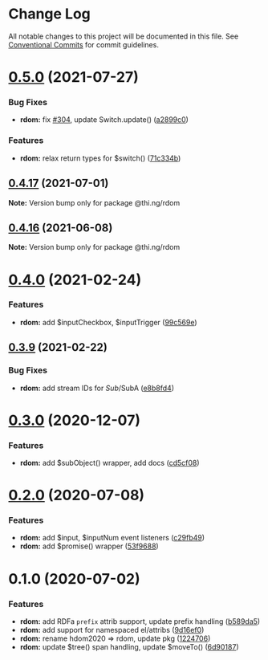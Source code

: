 # Change Log

All notable changes to this project will be documented in this file.
See [Conventional Commits](https://conventionalcommits.org) for commit guidelines.

# [0.5.0](https://github.com/thi-ng/umbrella/compare/@thi.ng/rdom@0.4.17...@thi.ng/rdom@0.5.0) (2021-07-27)


### Bug Fixes

* **rdom:** fix [#304](https://github.com/thi-ng/umbrella/issues/304), update Switch.update() ([a2899c0](https://github.com/thi-ng/umbrella/commit/a2899c09b62458edd75dd785b64db0519b85eb6d))


### Features

* **rdom:** relax return types for $switch() ([71c334b](https://github.com/thi-ng/umbrella/commit/71c334bfc5715e58296750e9d118927dce53406a))





## [0.4.17](https://github.com/thi-ng/umbrella/compare/@thi.ng/rdom@0.4.16...@thi.ng/rdom@0.4.17) (2021-07-01)

**Note:** Version bump only for package @thi.ng/rdom





## [0.4.16](https://github.com/thi-ng/umbrella/compare/@thi.ng/rdom@0.4.15...@thi.ng/rdom@0.4.16) (2021-06-08)

**Note:** Version bump only for package @thi.ng/rdom





# [0.4.0](https://github.com/thi-ng/umbrella/compare/@thi.ng/rdom@0.3.9...@thi.ng/rdom@0.4.0) (2021-02-24)


### Features

* **rdom:** add $inputCheckbox, $inputTrigger ([99c569e](https://github.com/thi-ng/umbrella/commit/99c569e629018d679bae0f9d07fbde8ddd4f16cc))





## [0.3.9](https://github.com/thi-ng/umbrella/compare/@thi.ng/rdom@0.3.8...@thi.ng/rdom@0.3.9) (2021-02-22)


### Bug Fixes

* **rdom:** add stream IDs for $Sub/$SubA ([e8b8fd4](https://github.com/thi-ng/umbrella/commit/e8b8fd4785f9836f0270bbc01dc216c2c87d2e8d))





# [0.3.0](https://github.com/thi-ng/umbrella/compare/@thi.ng/rdom@0.2.16...@thi.ng/rdom@0.3.0) (2020-12-07)


### Features

* **rdom:** add $subObject() wrapper, add docs ([cd5cf08](https://github.com/thi-ng/umbrella/commit/cd5cf08d6ae0ffb5ff8a89a19918a563fb889cbd))





# [0.2.0](https://github.com/thi-ng/umbrella/compare/@thi.ng/rdom@0.1.2...@thi.ng/rdom@0.2.0) (2020-07-08)


### Features

* **rdom:** add $input, $inputNum event listeners ([c29fb49](https://github.com/thi-ng/umbrella/commit/c29fb49824429ba1175deca30fbfe693d6fd689d))
* **rdom:** add $promise() wrapper ([53f9688](https://github.com/thi-ng/umbrella/commit/53f96881094603b885a409b8965b491468a3c247))





# 0.1.0 (2020-07-02)


### Features

* **rdom:** add RDFa `prefix` attrib support, update prefix handling ([b589da5](https://github.com/thi-ng/umbrella/commit/b589da51385957a5defffb66307bd3d750814e4c))
* **rdom:** add support for namespaced el/attribs ([9d16ef0](https://github.com/thi-ng/umbrella/commit/9d16ef0a2f6d6a062bf164ca38813290d7660149))
* **rdom:** rename hdom2020 => rdom, update pkg ([1224706](https://github.com/thi-ng/umbrella/commit/1224706fa2fbca82afb73afeda3c3075c9b35f91))
* **rdom:** update $tree() span handling, update $moveTo() ([6d90187](https://github.com/thi-ng/umbrella/commit/6d9018763af7f0f2096cdc1d79889791193a01e0))

